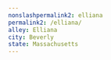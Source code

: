 ```yaml
---
﻿nonslashpermalink2: elliana
permalink2: /elliana/
alley: Elliana
city: Beverly
state: Massachusetts
---
```

